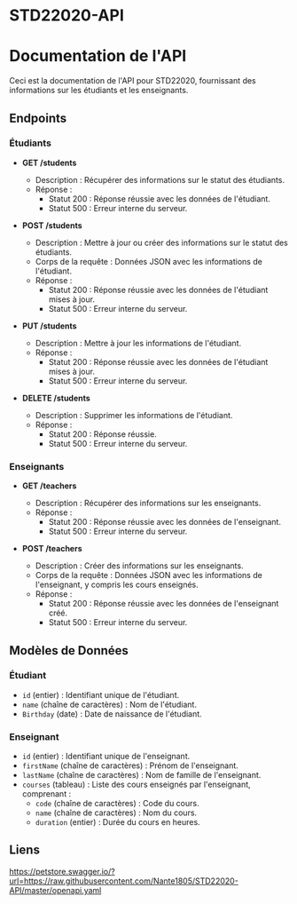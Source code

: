 # STD22020-API
# Documentation de l'API

Ceci est la documentation de l'API pour STD22020, fournissant des informations sur les étudiants et les enseignants.

## Endpoints

### Étudiants

- **GET /students**
  - Description : Récupérer des informations sur le statut des étudiants.
  - Réponse :
    - Statut 200 : Réponse réussie avec les données de l'étudiant.
    - Statut 500 : Erreur interne du serveur.

- **POST /students**
  - Description : Mettre à jour ou créer des informations sur le statut des étudiants.
  - Corps de la requête : Données JSON avec les informations de l'étudiant.
  - Réponse :
    - Statut 200 : Réponse réussie avec les données de l'étudiant mises à jour.
    - Statut 500 : Erreur interne du serveur.

- **PUT /students**
  - Description : Mettre à jour les informations de l'étudiant.
  - Réponse :
    - Statut 200 : Réponse réussie avec les données de l'étudiant mises à jour.
    - Statut 500 : Erreur interne du serveur.

- **DELETE /students**
  - Description : Supprimer les informations de l'étudiant.
  - Réponse :
    - Statut 200 : Réponse réussie.
    - Statut 500 : Erreur interne du serveur.

### Enseignants

- **GET /teachers**
  - Description : Récupérer des informations sur les enseignants.
  - Réponse :
    - Statut 200 : Réponse réussie avec les données de l'enseignant.
    - Statut 500 : Erreur interne du serveur.

- **POST /teachers**
  - Description : Créer des informations sur les enseignants.
  - Corps de la requête : Données JSON avec les informations de l'enseignant, y compris les cours enseignés.
  - Réponse :
    - Statut 200 : Réponse réussie avec les données de l'enseignant créé.
    - Statut 500 : Erreur interne du serveur.

## Modèles de Données

### Étudiant

- `id` (entier) : Identifiant unique de l'étudiant.
- `name` (chaîne de caractères) : Nom de l'étudiant.
- `Birthday` (date) : Date de naissance de l'étudiant.

### Enseignant

- `id` (entier) : Identifiant unique de l'enseignant.
- `firstName` (chaîne de caractères) : Prénom de l'enseignant.
- `lastName` (chaîne de caractères) : Nom de famille de l'enseignant.
- `courses` (tableau) : Liste des cours enseignés par l'enseignant, comprenant :
  - `code` (chaîne de caractères) : Code du cours.
  - `name` (chaîne de caractères) : Nom du cours.
  - `duration` (entier) : Durée du cours en heures.
  
## Liens
https://petstore.swagger.io/?url=https://raw.githubusercontent.com/Nante1805/STD22020-API/master/openapi.yaml
